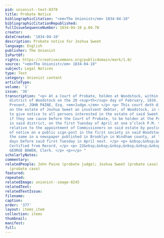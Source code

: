 ```yaml
---
pid: unionist--text-0378
title: Probate Notice
bibliographicCitation: "<em>The Unionist</em> 1834-04-10"
bibliographicCitationRepublished: 
fullIssueSequenceNumber: 1834-04-10 p.04.78
creator: 
dateCreated: '1834-04-10'
description: Probate notice for Joshua Sweet
language: English
publisher: The Unionist
IsPartOf: 
rights: https://creativecommons.org/publicdomain/mark/1.0/
source: "<em>The Unionist</em> 1834-04-10"
subject: Legal Notices
type: Text
category: Unionist content
articleType: 
volume: '1'
issue: '36'
transcription: "<p> At a Court of Probate, holden at Woodstock, within and for the
  district of Woodstock on the 20 <sup>th</sup> day of February, 1834. </p> <p> &nbsp;&nbsp;&nbsp;&nbsp;&nbsp;&nbsp;&nbsp;&nbsp;&nbsp;&nbsp;&nbsp;
  Present, JOHN PAINE, Esq. <em>Judge.</em> </p> <p> This court doth direct the Trustee
  on the estate of Joshua Sweet an insolvent debtor, of Woodstock, in said district,
  to give notice to all persons interested in the estate of said Sweet, to appear
  if they see cause before the Court of Probate, to be holden at the Probate office
  in said district, on the first Tuesday of April at one o’clock P.M. to be heard
  relative to the appointment of Commissioners on said estate by posting said order
  of notice on a public sign-post in the first society in said Woodstock, and by advertising
  the same in a newspaper published in Brooklyn in Windham county, at least twenty
  days before said first Tuesday in April next. </p> <p> &nbsp;&nbsp;&nbsp;&nbsp;&nbsp;&nbsp;&nbsp;&nbsp;&nbsp;&nbsp;&nbsp;&nbsp;&nbsp;&nbsp;&nbsp;&nbsp;&nbsp;&nbsp;&nbsp;&nbsp;&nbsp;&nbsp;&nbsp;
  Certified from Record, </p> <p> 22&nbsp;&nbsp;&nbsp;&nbsp;&nbsp;&nbsp;&nbsp;&nbsp;&nbsp;&nbsp;&nbsp;&nbsp;&nbsp;&nbsp;&nbsp;&nbsp;&nbsp;&nbsp;&nbsp;&nbsp;&nbsp;&nbsp;&nbsp;&nbsp;&nbsp;&nbsp;&nbsp;&nbsp;&nbsp;&nbsp;&nbsp;&nbsp;&nbsp;&nbsp;&nbsp;&nbsp;&nbsp;&nbsp;&nbsp;&nbsp;&nbsp;&nbsp;&nbsp;
  GEORGE BOWEN, Clerk. </p> <p></p> "
scholarlyNotes: 
commentary: 
relatedPeople: John Paine (probate judge); Joshua Sweet (probate case); George Bowen
  (probate case)
featured: 
repeated: 
relatedImage: unionist--image-0245
relatedText: 
relatedTextIssue: 
filename: 
caption: 
order: '377'
layout: items_item
collection: items
thumbnail: 
manifest: 
full: 
---
```

